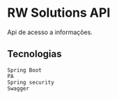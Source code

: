 # RW Solutions API

Api de acesso a informações.

## Tecnologias
```
Spring Boot
PA
Spring security
Swagger
```
